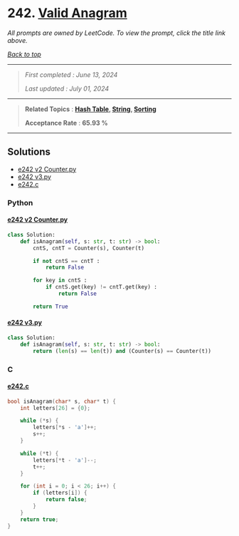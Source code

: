 # 242. [Valid Anagram](<https://leetcode.com/problems/valid-anagram>)

*All prompts are owned by LeetCode. To view the prompt, click the title link above.*

*[Back to top](<../README.md>)*

------

> *First completed : June 13, 2024*
>
> *Last updated : July 01, 2024*

------

> **Related Topics** : **[Hash Table](<by_topic/Hash Table.md>), [String](<by_topic/String.md>), [Sorting](<by_topic/Sorting.md>)**
>
> **Acceptance Rate** : **65.93 %**

------

## Solutions

- [e242 v2 Counter.py](<../my-submissions/e242 v2 Counter.py>)
- [e242 v3.py](<../my-submissions/e242 v3.py>)
- [e242.c](<../my-submissions/e242.c>)
### Python
#### [e242 v2 Counter.py](<../my-submissions/e242 v2 Counter.py>)
```Python
class Solution:
    def isAnagram(self, s: str, t: str) -> bool:
        cntS, cntT = Counter(s), Counter(t)

        if not cntS == cntT :
            return False

        for key in cntS :
            if cntS.get(key) != cntT.get(key) :
                return False

        return True
```

#### [e242 v3.py](<../my-submissions/e242 v3.py>)
```Python
class Solution:
    def isAnagram(self, s: str, t: str) -> bool:
        return (len(s) == len(t)) and (Counter(s) == Counter(t))
```

### C
#### [e242.c](<../my-submissions/e242.c>)
```C
bool isAnagram(char* s, char* t) {
    int letters[26] = {0};

    while (*s) {
        letters[*s - 'a']++;
        s++;
    }

    while (*t) {
        letters[*t - 'a']--;
        t++;
    }

    for (int i = 0; i < 26; i++) {
        if (letters[i]) {
            return false;
        }
    }
    return true;
}
```

